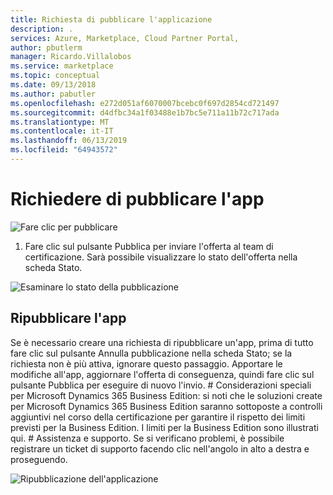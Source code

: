 ```yaml
---
title: Richiesta di pubblicare l'applicazione
description: .
services: Azure, Marketplace, Cloud Partner Portal,
author: pbutlerm
manager: Ricardo.Villalobos
ms.service: marketplace
ms.topic: conceptual
ms.date: 09/13/2018
ms.author: pabutler
ms.openlocfilehash: e272d051af6070007bcebc0f697d2854cd721497
ms.sourcegitcommit: d4dfbc34a1f03488e1b7bc5e711a11b72c717ada
ms.translationtype: MT
ms.contentlocale: it-IT
ms.lasthandoff: 06/13/2019
ms.locfileid: "64943572"
---
```

# <a name="request-to-publish-the-app"></a>Richiedere di pubblicare l'app

![Fare clic per pubblicare](./media/CRMScreenShot18.png)

1. Fare clic sul pulsante Pubblica per inviare l'offerta al team di certificazione. Sarà possibile visualizzare lo stato dell'offerta nella scheda Stato.

![Esaminare lo stato della pubblicazione](./media/CRMScreenShot19.png)

## <a name="republish-the-app"></a>Ripubblicare l'app

 Se è necessario creare una richiesta di ripubblicare un'app, prima di tutto fare clic sul pulsante Annulla pubblicazione nella scheda Stato; se la richiesta non è più attiva, ignorare questo passaggio. Apportare le modifiche all'app, aggiornare l'offerta di conseguenza, quindi fare clic sul pulsante Pubblica per eseguire di nuovo l'invio. # Considerazioni speciali per Microsoft Dynamics 365 Business Edition: si noti che le soluzioni create per Microsoft Dynamics 365 Business Edition saranno sottoposte a controlli aggiuntivi nel corso della certificazione per garantire il rispetto dei limiti previsti per la Business Edition. I limiti per la Business Edition sono illustrati qui. # Assistenza e supporto. Se si verificano problemi, è possibile registrare un ticket di supporto facendo clic nell'angolo in alto a destra e proseguendo.

![Ripubblicazione dell'applicazione](./media/CRMScreenShot20.png)